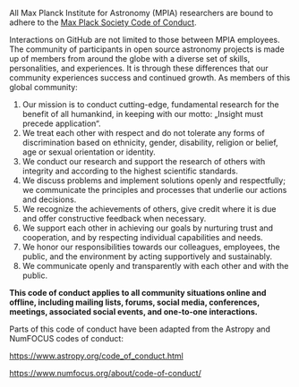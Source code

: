 All Max Planck Institute for Astronomy (MPIA) researchers are bound to adhere to the [Max Plack Society Code of Conduct](https://www.mpg.de/14172230/code-of-conduct.pdf).

Interactions on GitHub are not limited to those between MPIA employees. The community of participants in open source astronomy projects is made up of members from around the globe with a diverse set of skills, personalities, and experiences. It is through these differences that our community experiences success and
continued growth. As members of this global community:

1. Our mission is to conduct cutting-edge, fundamental research for the benefit of all humankind, in keeping with our motto: „Insight must precede application“.
2. We treat each other with respect and do not tolerate any forms of discrimination based on ethnicity, gender, disability, religion or belief, age or sexual orientation or identity.
3. We conduct our research and support the research of others with integrity and according to the highest scientific standards.
4. We discuss problems and implement solutions openly and respectfully; we communicate the principles and processes that underlie our actions and decisions.
5. We recognize the achievements of others, give credit where it is due and offer constructive feedback when necessary.
6. We support each other in achieving our goals by nurturing trust and cooperation, and by respecting individual capabilities and needs.
7. We honor our responsibilities towards our colleagues, employees, the public, and the environment by acting supportively and sustainably.
8. We communicate openly and transparently with each other and with the public.

**This code of conduct applies to all community situations online and offline, including mailing lists, forums, social media, conferences, meetings, associated social events, and one-to-one interactions.**

Parts of this code of conduct have been adapted from the Astropy and NumFOCUS codes of conduct:

https://www.astropy.org/code_of_conduct.html

https://www.numfocus.org/about/code-of-conduct/
